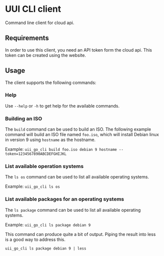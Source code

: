 # UUI CLI client
Command line client for cloud api.

## Requirements
In order to use this client, you need an API token form the cloud api.
This token can be created using the website. 

## Usage
The client supports the following commands:

### Help
Use `--help` or `-h` to get help for the available commands.

### Building an ISO

The `build` command can be used to build an ISO.
The following example command will build an ISO file named `foo.iso`, which will install Debian linux in version 9 using `hostname` as the hostname. 

Example: 
```uii_go_cli build foo.iso debian 9 hostname --token=1234567890ABCDEFGHIJKL```

### List available operation systems

The `ls os` command can be used to list all available operating systems.

Example:
```uii_go_cli ls os```

### List available packages for an operating systems

The `ls package` command can be used to list all available operating systems.

Example:
```uii_go_cli ls package debian 9```

This command can produce quite a bit of output.
Piping the result into less is a good way to address this. 

```shell
uii_go_cli ls package debian 9 | less
```
